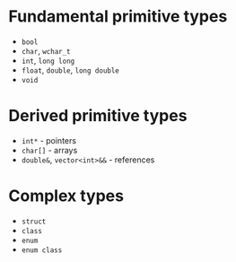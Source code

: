 # Fundamental primitive types
- `bool`
- `char`, `wchar_t`
- `int`, `long long`
- `float`, `double`, `long double`
- `void`

# Derived primitive types
- `int*` - pointers
- `char[]` - arrays
- `double&`, `vector<int>&&` - references

# Complex types
- `struct`
- `class`
- `enum`
- `enum class`
